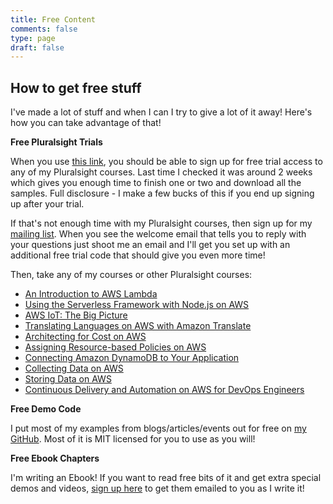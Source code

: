 ```yaml
---
title: Free Content
comments: false
type: page
draft: false
--- 
```


## How to get free stuff

I've made a lot of stuff and when I can I try to give a lot of it away! Here's how you can take advantage of that!

**Free Pluralsight Trials**

When you use [this link](https://pluralsight.pxf.io/RW5Bb), you should be able to sign up for free trial access to any of my Pluralsight courses. Last time I checked it was around 2 weeks which gives you enough time to finish one or two and download all the samples. Full disclosure - I make a few bucks of this if you end up signing up after your trial.

If that's not enough time with my Pluralsight courses, then sign up for my [mailing list](https://fernandomc.com/mailing-list/). When you see the welcome email that tells you to reply with your questions just shoot me an email and I'll get you set up with an additional free trial code that should give you even more time!

Then, take any of my courses or other Pluralsight courses:

- [An Introduction to AWS Lambda](https://app.pluralsight.com/library/courses/aws-developer-introduction-aws-lambda/table-of-contents)
- [Using the Serverless Framework with Node.js on AWS](https://app.pluralsight.com/library/courses/aws-nodejs-serverless-framework-using)
- [AWS IoT: The Big Picture](https://app.pluralsight.com/library/courses/aws-iot-big-picture/table-of-contents)
- [Translating Languages on AWS with Amazon Translate](https://www.pluralsight.com/courses/aws-translate-text)
- [Architecting for Cost on AWS](https://www.pluralsight.com/courses/aws-architecting-cost)
- [Assigning Resource-based Policies on AWS](https://www.pluralsight.com/courses/aws-assigning-resource-based-policies)
- [Connecting Amazon DynamoDB to Your Application](https://www.pluralsight.com/courses/connecting-amazon-dynamodb)
- [Collecting Data on AWS](https://www.pluralsight.com/courses/collecting-data-aws)
- [Storing Data on AWS](https://www.pluralsight.com/courses/storing-data-aws)
- [Continuous Delivery and Automation on AWS for DevOps Engineers](https://www.pluralsight.com/courses/continuous-delivery-automation-aws-devops-engineers)

**Free Demo Code**

I put most of my examples from blogs/articles/events out for free on [my GitHub](https://github.com/fernando-mc/). Most of it is MIT licensed for you to use as you will!

**Free Ebook Chapters**

I'm writing an Ebook! If you want to read free bits of it and get extra special demos and videos, [sign up here](https://theserverlesscookbook.com/) to get them emailed to you as I write it!
